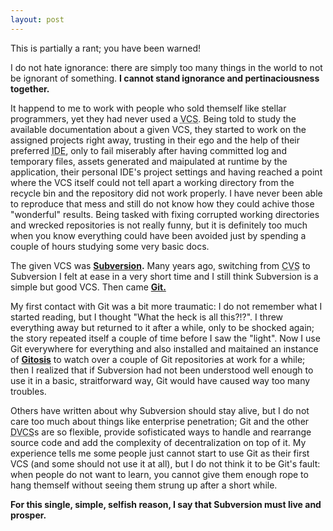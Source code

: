 ```yaml
---
layout: post
---
```

This is partially a rant; you have been warned!

I do not hate ignorance: there are simply too many things in the world to not
be ignorant of something. **I cannot stand ignorance and pertinaciousness
together.**

It happend to me to work with people who sold themself like stellar
programmers, yet they had never used a <abbr title="Version Control
System">VCS</abbr>. Being told to study the available documentation about a
given VCS, they started to work on the assigned projects right away, trusting
in their ego and the help of their preferred <abbr title="Integrated
Development Environment">IDE</abbr>, only to fail miserably after having
committed log and temporary files, assets generated and maipulated at runtime
by the application, their personal IDE's project settings and having reached a
point where the VCS itself could not tell apart a working directory from the
recycle bin and the repository did not work properly. I have never been able
to reproduce that mess and still do not know how they could achive those
"wonderful" results. Being tasked with fixing corrupted working directories
and wrecked repositories is not really funny, but it is definitely too much
when you know everything could have been avoided just by spending a couple of
hours studying some very basic docs.

The given VCS was **[Subversion](http://subversion.apache.org/).** Many years
ago, switching from <abbr title="Concurrent Versions System">CVS</abbr> to
Subversion I felt at ease in a very short time and I still think Subversion is
a simple but good VCS. Then came **[Git.](http://git-scm.com)**

My first contact with Git was a bit more traumatic: I do not remember what I
started reading, but I thought "What the heck is all this?!?". I threw
everything away but returned to it after a while, only to be shocked again;
the story repeated itself a couple of time before I saw the "light". Now I use
Git everywhere for everything and also installed and maitained an instance of
**[Gitosis](http://eagain.net/gitweb/?p=gitosis.git)** to watch over a couple
of Git repositories at work for a while; then I realized that if Subversion
had not been understood well enough to use it in a basic, straitforward way,
Git would have caused way too many troubles.

Others have written about why Subversion should stay alive, but I do not care
too much about things like enterprise penetration; Git and the other <abbr
title="Distributed Version Control System">DVCS</abbr>s are so flexible,
provide sofisticated ways to handle and rearrange source code and add the
complexity of decentralization on top of it. My experience tells me some
people just cannot start to use Git as their first VCS (and some should not
use it at all), but I do not think it to be Git's fault: when people do not
want to learn, you cannot give them enough rope to hang themself without
seeing them strung up after a short while.

**For this single, simple, selfish reason, I say that Subversion must live and
prosper.**
